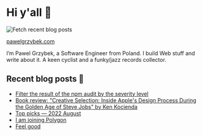 # Hi y'all 👋

![Fetch recent blog posts](https://github.com/pawelgrzybek/pawelgrzybek/workflows/Fetch%20recent%20blog%20posts/badge.svg)

[pawelgrzybek.com](https://pawelgrzybek.com)

I’m Pawel Grzybek, a Software Engineer from Poland. I build Web stuff and write about it. A keen cyclist and a funky/jazz records collector.

## Recent blog posts 📝

<!-- FEED-START -->
- [Filter the result of the npm audit by the severity level](https://pawelgrzybek.com/filter-the-result-of-the-npm-audit-by-the-severity-level/)
- [Book review: "Creative Selection: Inside Apple's Design Process During the Golden Age of Steve Jobs" by Ken Kocienda](https://pawelgrzybek.com/book-review-creative-selection-inside-apples-design-process-during-the-golden-age-of-steve-jobs-by-ken-kocienda/)
- [Top picks — 2022 August](https://pawelgrzybek.com/top-picks-2022-august/)
- [I am joining Polygon](https://pawelgrzybek.com/i-am-joining-polygon/)
- [Feel good](https://pawelgrzybek.com/feel-good/)
<!-- FEED-END -->